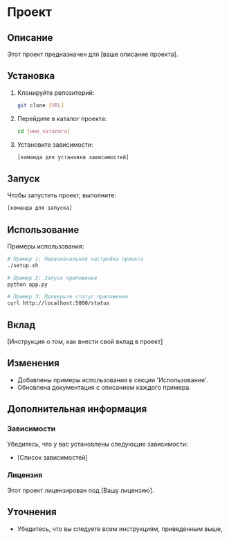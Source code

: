 # Проект

## Описание
Этот проект предназначен для [ваше описание проекта].

## Установка
1. Клонируйте репозиторий:
   ```bash
   git clone [URL]
   ```
2. Перейдите в каталог проекта:
   ```bash
   cd [имя_каталога]
   ```
3. Установите зависимости:
   ```bash
   [команда для установки зависимостей]
   ```

## Запуск
Чтобы запустить проект, выполните:
```bash
[команда для запуска]
```

## Использование
Примеры использования:
```bash
# Пример 1: Первоначальная настройка проекта
./setup.sh

# Пример 2: Запуск приложения
python app.py

# Пример 3: Проверьте статус приложения
curl http://localhost:5000/status
```

## Вклад
[Инструкция о том, как внести свой вклад в проект]

## Изменения
- Добавлены примеры использования в секции 'Использование'.
- Обновлена документация с описанием каждого примера.

## Дополнительная информация

### Зависимости
Убедитесь, что у вас установлены следующие зависимости:
- [Список зависимостей]

### Лицензия
Этот проект лицензирован под [Вашу лицензию].

## Уточнения
- Убедитесь, что вы следуете всем инструкциям, приведенным выше,